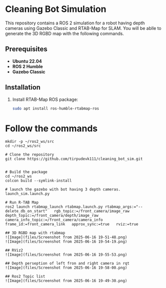 # Cleaning Bot Simulation

This repository contains a ROS 2 simulation for a robot having depth cameras using Gazebo Classic and RTAB-Map for SLAM. You will be ablle to generate the 3D RGBD map with the following commands.

## Prerequisites

- **Ubuntu 22.04**
- **ROS 2 Humble** 
- **Gazebo Classic**

## Installation

1. Install RTAB-Map ROS package:
   ```bash
   sudo apt install ros-humble-rtabmap-ros

# Follow the commands
   ```
   mkdir -p ~/ros2_ws/src
   cd ~/ros2_ws/src

# Clone the repository
   git clone https://github.com/tirpudevk111/cleaning_bot_sim.git


# Build the package
   cd ~/ros2_ws
   colcon build --symlink-install

# launch the gazebo with bot having 3 depth cameras.
   launch_sim.launch.py
   
# Run R-TAB Map
   ros2 launch rtabmap_launch rtabmap.launch.py rtabmap_args:="--delete_db_on_start"   rgb_topic:=/front_camera/image_raw   depth_topic:=/front_camera/depth/image_raw   camera_info_topic:=/front_camera/camera_info   frame_id:=front_camera_link   approx_sync:=true   rviz:=true

## 3D RGBD map with rtabmap
![Image](files/Screenshot from 2025-06-16 19-51-48.png)
![Image](files/Screenshot from 2025-06-16 19-54-19.png)

## RViz2 
![Image](files/Screenshot from 2025-06-16 19-55-53.png)

## Depth perseption of left fron and right camera in rqt
![Image](files/Screenshot from 2025-06-16 19-58-00.png)

## Ros2 Topic list
![Image](files/Screenshot from 2025-06-16 19-49-30.png)
